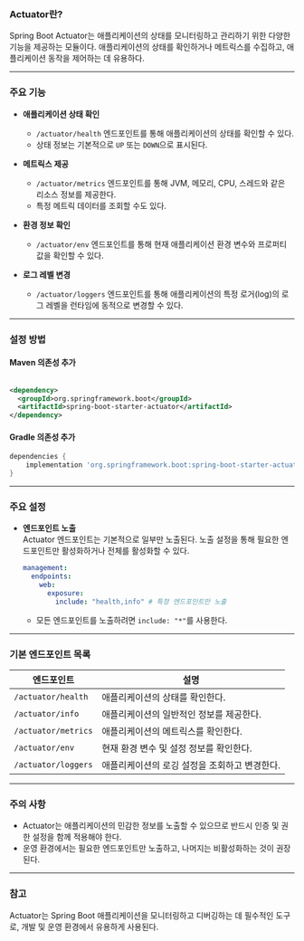 ### Actuator란?

Spring Boot Actuator는 애플리케이션의 상태를 모니터링하고 관리하기 위한 다양한 기능을 제공하는 모듈이다. 애플리케이션의 상태를 확인하거나 메트릭스를 수집하고,
애플리케이션 동작을 제어하는 데 유용하다.

---

### 주요 기능

- **애플리케이션 상태 확인**
    - `/actuator/health` 엔드포인트를 통해 애플리케이션의 상태를 확인할 수 있다.
    - 상태 정보는 기본적으로 `UP` 또는 `DOWN`으로 표시된다.

- **메트릭스 제공**
    - `/actuator/metrics` 엔드포인트를 통해 JVM, 메모리, CPU, 스레드와 같은 리소스 정보를 제공한다.
    - 특정 메트릭 데이터를 조회할 수도 있다.

- **환경 정보 확인**
    - `/actuator/env` 엔드포인트를 통해 현재 애플리케이션 환경 변수와 프로퍼티 값을 확인할 수 있다.

- **로그 레벨 변경**
    - `/actuator/loggers` 엔드포인트를 통해 애플리케이션의 특정 로거(log)의 로그 레벨을 런타임에 동적으로 변경할 수 있다.

---

### 설정 방법

#### Maven 의존성 추가

```xml

<dependency>
  <groupId>org.springframework.boot</groupId>
  <artifactId>spring-boot-starter-actuator</artifactId>
</dependency>
```

#### Gradle 의존성 추가

```gradle
dependencies {
    implementation 'org.springframework.boot:spring-boot-starter-actuator'
}
```

---

### 주요 설정

- **엔드포인트 노출**  
  Actuator 엔드포인트는 기본적으로 일부만 노출된다. 노출 설정을 통해 필요한 엔드포인트만 활성화하거나 전체를 활성화할 수 있다.

  ```yaml
  management:
    endpoints:
      web:
        exposure:
          include: "health,info" # 특정 엔드포인트만 노출
  ```

    - 모든 엔드포인트를 노출하려면 `include: "*"`를 사용한다.

---

### 기본 엔드포인트 목록

| 엔드포인트               | 설명                        |
|---------------------|---------------------------|
| `/actuator/health`  | 애플리케이션의 상태를 확인한다.         |
| `/actuator/info`    | 애플리케이션의 일반적인 정보를 제공한다.    |
| `/actuator/metrics` | 애플리케이션의 메트릭스를 확인한다.       |
| `/actuator/env`     | 현재 환경 변수 및 설정 정보를 확인한다.   |
| `/actuator/loggers` | 애플리케이션의 로깅 설정을 조회하고 변경한다. |

---

### 주의 사항

- Actuator는 애플리케이션의 민감한 정보를 노출할 수 있으므로 반드시 인증 및 권한 설정을 함께 적용해야 한다.
- 운영 환경에서는 필요한 엔드포인트만 노출하고, 나머지는 비활성화하는 것이 권장된다.

--- 

### 참고

Actuator는 Spring Boot 애플리케이션을 모니터링하고 디버깅하는 데 필수적인 도구로, 개발 및 운영 환경에서 유용하게 사용된다.